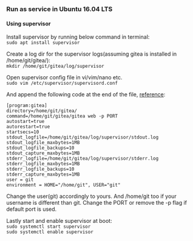 ### Run as service in Ubuntu 16.04 LTS  
#### Using supervisor  

Install supervisor by running below command in terminal:  
```sudo apt install supervisor```  

Create a log dir for the supervisor logs(assuming gitea is installed in /home/git/gitea/):  
```mkdir /home/git/gitea/log/supervisor```  

Open supervisor config file in vi/vim/nano etc.  
```sudo vim /etc/supervisor/supervisord.conf```  

And append the following code at the end of the file, [reference](https://github.com/go-gitea/gitea/blob/master/contrib/supervisor/gitea):  
```
[program:gitea]
directory=/home/git/gitea/
command=/home/git/gitea/gitea web -p PORT
autostart=true
autorestart=true
startsecs=10
stdout_logfile=/home/git/gitea/log/supervisor/stdout.log
stdout_logfile_maxbytes=1MB
stdout_logfile_backups=10
stdout_capture_maxbytes=1MB
stderr_logfile=/home/git/gitea/log/supervisor/stderr.log
stderr_logfile_maxbytes=1MB
stderr_logfile_backups=10
stderr_capture_maxbytes=1MB
user = git
environment = HOME="/home/git", USER="git"
```  

Change the user(git) accordingly to yours. And /home/git too if your username is different than git. Change the PORT or remove the -p flag if default port is used.  

Lastly start and enable supervisor at boot:  
```sudo systemctl start supervisor```  
```sudo systemctl enable supervisor```  
